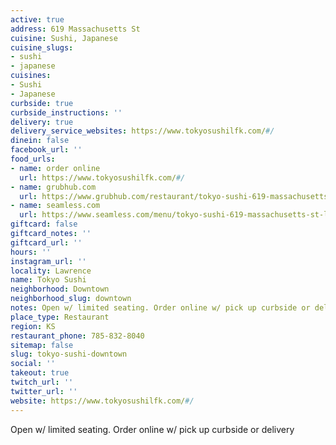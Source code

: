 ```yaml
---
active: true
address: 619 Massachusetts St
cuisine: Sushi, Japanese
cuisine_slugs:
- sushi
- japanese
cuisines:
- Sushi
- Japanese
curbside: true
curbside_instructions: ''
delivery: true
delivery_service_websites: https://www.tokyosushilfk.com/#/
dinein: false
facebook_url: ''
food_urls:
- name: order online
  url: https://www.tokyosushilfk.com/#/
- name: grubhub.com
  url: https://www.grubhub.com/restaurant/tokyo-sushi-619-massachusetts-st-lawrence/324435?utm_source=google&utm_medium=cpc&utm_campaign=Lawrence%2C%2BKS%2B%7C%2BAll%2B%7C%2BFood%2B%2B%2BHood&utm_term=%2Blawrence%20%2Bdelivery&efkwid=52998677246&gclsrc=aw.ds&=undefined&gclid=EAIaIQobChMI1OD48q226AIVAuiGCh1n-ADVEAAYASAAEgLNXPD_BwE
- name: seamless.com
  url: https://www.seamless.com/menu/tokyo-sushi-619-massachusetts-st-lawrence/324435
giftcard: false
giftcard_notes: ''
giftcard_url: ''
hours: ''
instagram_url: ''
locality: Lawrence
name: Tokyo Sushi
neighborhood: Downtown
neighborhood_slug: downtown
notes: Open w/ limited seating. Order online w/ pick up curbside or delivery
place_type: Restaurant
region: KS
restaurant_phone: 785-832-8040
sitemap: false
slug: tokyo-sushi-downtown
social: ''
takeout: true
twitch_url: ''
twitter_url: ''
website: https://www.tokyosushilfk.com/#/
---
```


Open w/ limited seating. Order online w/ pick up curbside or delivery